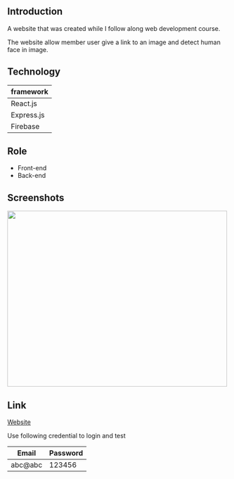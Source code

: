 ## Introduction

A website that was created while I follow along web development course.

The website allow member user give a link to an image and detect human face
in image.

## Technology

| framework |
| --------- |
| React.js    |
| Express.js |
| Firebase |

## Role

- Front-end
- Back-end

## Screenshots

<img src="https://previews.dropbox.com/p/thumb/AAxIKH43v8z2C0oSgVE_ySHg0aOKcoNjSXR6jIdI3SvGzCNYaRLZRY2qVBifq9cqmB2ZYg_rYKckpFz_EBQDLG97tE1TXxjd5OlyG4C03SIRLGxUps-upiD8Yto9FOxY2P1RsTb3jW0bY_Pu9obZUWTtGnfmbsDFvWdifqY9zgBvV-vs3KB4o5HSbYqU-sqBqp81XZA4hq5eGvC9fYF-c3-9eFVlcfTWeamQJdlo9xy0yyRh6YUROH7sMqO0tKw3Cgr9Ldis6FIPzZAOUNVqx2N7JbhabASHpMdZP1i_nP_T8VkVgzY4omq6aypgQP6Usufxk8_NL0iWv4ynln3srEXoiGUapxpeEEj_UsCtuVOKuA/p.png?fv_content=true&size_mode=5"  width="500" height="400">

## Link
[Website](https://facedetectfront-59764.herokuapp.com/)

Use following credential to login and test

| Email   | Password |
| -----   | -------- |
| abc@abc | 123456   |